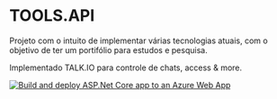 # TOOLS.API
Projeto com o intuito de implementar várias tecnologias atuais, com o objetivo de ter um portifólio para estudos e pesquisa.

Implementado TALK.IO para controle de chats, access & more.

[![Build and deploy ASP.Net Core app to an Azure Web App](https://github.com/LeonardoFerreira1209/TOOLS.API/actions/workflows/deployment.yml/badge.svg)](https://github.com/LeonardoFerreira1209/TOOLS.API/actions/workflows/deployment.yml)
